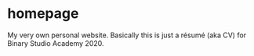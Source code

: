 # homepage
My very own personal website. Basically this is just a résumé (aka CV) for Binary Studio Academy 2020.
